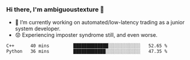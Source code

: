 ### Hi there, I'm ambiguoustexture 👋

<!--
**ambiguoustexture/ambiguoustexture** is a ✨ _special_ ✨ repository because its `README.md` (this file) appears on your GitHub profile.

Here are some ideas to get you started:
-->
- 🔭 I’m currently working on automated/low-latency trading as a junior system developer.
- :worried: Experiencing imposter syndrome still, and even worse.

<!--START_SECTION:waka-->

```txt
C++      40 mins         █████████████░░░░░░░░░░░░   52.65 %
Python   36 mins         ████████████░░░░░░░░░░░░░   47.35 %
```

<!--END_SECTION:waka-->
